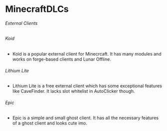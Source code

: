 # MinecraftDLCs

###### External Clients

###### Koid
* Koid is a popular external client for Minecrcaft. It has many modules and works on forge-based clients and Lunar Offline.
###### Lithium Lite
* Lithium Lite is a free external client which has some exceptional features like CaveFinder. It lacks slot whitelist in AutoClicker though.
###### Epic
* Epic is a simple and small ghost client. It has all the necessary features of a ghost client and looks cute imo.